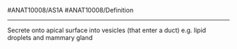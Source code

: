 #ANAT10008/AS1A #ANAT10008/Definition 

---
Secrete onto apical surface into vesicles (that enter a duct) e.g. lipid droplets and mammary gland